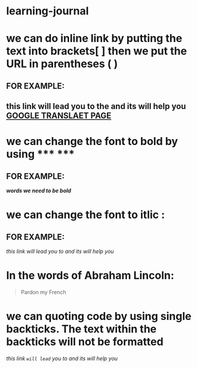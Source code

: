 # learning-journal
#  we can do inline link by putting the text into brackets[ ] then we put the URL in parentheses ( )
## FOR EXAMPLE:
##  this link will lead you to the and its will help you   [GOOGLE TRANSLAET PAGE](https://translate.google.com/)
#  we can change the font to bold by using *** ***
## FOR EXAMPLE: 
***words we need to be bold***
# we can  change the font to itlic :
## FOR EXAMPLE:
 *this link will lead you to and its will help you*	
# In the words of Abraham Lincoln:
> Pardon my French
# we can quoting code by using single backticks. The text within the backticks will not be formatted
 *this link `will lead` you to and its will help you*	
